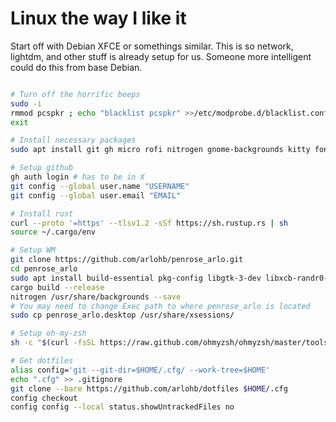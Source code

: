 # Linux the way I like it

Start off with Debian XFCE or somethings similar. This is so network, lightdm, and other stuff is already setup for us.
Someone more intelligent could do this from base Debian.

```bash

# Turn off the horrific beeps
sudo -i
rmmod pcspkr ; echo "blacklist pcspkr" >>/etc/modprobe.d/blacklist.conf
exit

# Install necessary packages
sudo apt install git gh micro rofi nitrogen gnome-backgrounds kitty fonts-firacode thunar mousepad zsh

# Setup github
gh auth login # has to be in X
git config --global user.name "USERNAME"
git config --global user.email "EMAIL"

# Install rust
curl --proto '=https' --tlsv1.2 -sSf https://sh.rustup.rs | sh
source ~/.cargo/env

# Setup WM
git clone https://github.com/arlohb/penrose_arlo.git
cd penrose_arlo
sudo apt install build-essential pkg-config libgtk-3-dev libxcb-randr0-dev
cargo build --release
nitrogen /usr/share/backgrounds --save
# You may need to change Exec path to where penrose_arlo is located
sudo cp penrose_arlo.desktop /usr/share/xsessions/

# Setup oh-my-zsh
sh -c "$(curl -fsSL https://raw.github.com/ohmyzsh/ohmyzsh/master/tools/install.sh)"

# Get dotfiles
alias config='git --git-dir=$HOME/.cfg/ --work-tree=$HOME'
echo ".cfg" >> .gitignore
git clone --bare https://github.com/arlohb/dotfiles $HOME/.cfg
config checkout
config config --local status.showUntrackedFiles no

```

